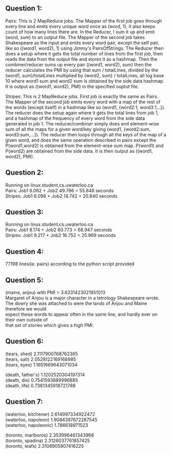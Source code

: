 Question 1:
-----------
Pairs:
This is 2 MapReduce jobs. The Mapper of the first job goes through every line and emits
every unique word once as (word, 1), it also keeps count of how many lines there are.
In the Reducer, I sum it up and emit (word, sum) to an output file.
The Mapper of the second job takes Shakespeare as the input and emits every word pair,
except the self pair, like so ((word1, word2), 1) using Jimmy's PairsOfStrings.
The Reducer then does a setup where it gets the total number of lines from the first job, then
reads the data from the output file and stores it as a hashmap. Then the combiner/reducer sums
up every pair ((word1, word2), sum) then the reducer calculates the PMI by using that
sum / totalLines, divided by the (word1, sum)/totalLines multiplied by
(word2, sum) / totalLines, all log base 10 where word1 sum and word2 sum is obtained by the
side data hashmap. It is output as ((word1, word2), PMI) in the specified ouptut file.

Stripes:
This is 2 MapReduce jobs. First job is exactly the same as Pairs.
The Mapper of the second job emits every word with a map of the rest of the words (except itself)
in a hashmap like so (word1, {word2:1, word3:1,..}). The reducer does the setup again
where it gets the total lines from job 1, and a hashmap of the frequency of every word from
the side data generated in job 1. The reducer/combiner simply does and element-wise sum of all
the maps for a given word/key giving (word1, {word2:sum, word3:sum,...}). The reducer then loops
through all the keys of the map of a given word, and does the same operation described in pairs
except the P(word1,word2) is obtained from the element-wise sum map. P(word1) and P(word2) are
obtained from the side data. It is then output as ((word1, word2), PMI).

Question 2:
-----------
Running on linux.student.cs.uwaterloo.ca  
Pairs: Job1 6.062 + Job2 49.786 = 55.848 seconds  
Stripes: Job1 6.098 + Job2 14.742 = 20.840 seconds  

Question 3:
-----------
Running on linux.student.cs.uwaterloo.ca  
Pairs: Job1 8.174 + Job2 60.773 = 68.947 seconds  
Stripes: Job1 9.217 + Job2 16.752 = 25.969 seconds  

Question 4:
-----------
77198 lines(ie. pairs) according to the python script provided  

Question 5:
-----------
(maine, anjou) with PMI = 3.6331423021951013  
Margaret of Anjou is a major character in a tetrology Shakespeare wrote.  
The dowry she was attached to were the lands of Anjou and Maine therefore we would  
expect these words to appear often in the same line, and hardly ever on their own outside of  
that set of stories which gives a high PMI.  

Question 6:
-----------
(tears, shed)       2.1117900768762365  
(tears, salt)       2.0528122169168985  
(tears, eyes)       1.1651669643071034  

(death, father's)   1.1202520304197314  
(death, die)        0.7541593889996885  
(death, life)       0.7381345918721788  


Question 7:
-----------
(waterloo, kitchener)   2.614997334922472  
(waterloo, napoleon)    1.9084397672287545  
(waterloo, napoleonic)  1.786618971523  

(toronto, marlboros)    2.353996461343968  
(toronto, spadina)      2.3126037761857425  
(toronto, leafs)        2.3108905807416225  
